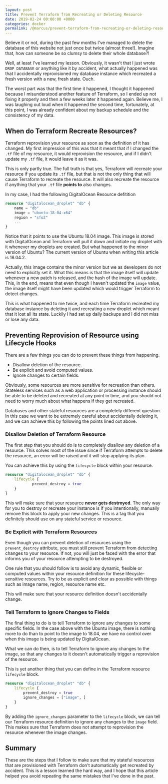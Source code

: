 ```yaml
---
layout: post
title: Prevent Terraform from Recreating or Deleting Resource
date: 2019-02-24 00:00:00 +0000
categories: docker
permalink: /@marcus/prevent-terraform-from-recreating-or-deleting-resource/
---
```


Believe it or not, during the past few months I've managed to delete the database of this website not just once but twice (almost three!). Imagine that, how can someone be so clumsy to delete their whole database?!

Well, at least I've learned my lesson. Obviously, it wasn't that I just wrote `DROP DATABASE` or anything like it by accident, what actually happened was that I accidentally reprovisioned my database instance which recreated a fresh version with a new, fresh state. Ouch.

The worst part was that the first time it happened, I thought it happened because I misunderstood another feature of Terraform, so I ended up not fixing it properly and then a few weeks later it happened again. Believe me, I was laughing out loud when it happened the second time, fortunately, at this point, I was already confident about my backup schedule and the consistency of my data.
 
## When do Terraform Recreate Resources?

Terraform reprovision your resource as soon as the definition of it has changed. My first impression of this was that it meant that if I changed the `.tf` file of my resource, it would reprovision the resource, and if I didn't update my `.tf` file, it would leave it as it was.

This is only partly true. The full truth is that yes, Terraform will recreate your resource if you update its `.tf` file, but that is not the only thing that will cause Terraform to recreate the resource. It will also recreate the resource if anything that your `.tf` file **points to** also changes.

In my case, I had the following DigitalOcean Resource defitition

```terraform
resource "digitalocean_droplet" "db" {
    name = "db"
    image = "ubuntu-18-04-x64"
    region = "sfo2"
    ...
}
```

Notice that it points to use the Ubuntu 18.04 image. This image is stored with DigitalOcean and Terraform will pull it down and initiate my droplet with it whenever my droplets are created. But what happened to the minor version of Ubuntu? The current version of Ubuntu when writing this article is 18.04.2.

Actually, this image contains the minor version but we as developers do not need to explicitly set it. What this means is that the image itself will update whenever a new patch is released, and the hash of the image will update. This, in the end, means that even though I haven't updated the `image` value, the image itself might have been updated which would trigger Terraform to detect changes.

This is what happened to me twice, and each time Terraform recreated my database instance by deleting it and recreating a new droplet which meant that it lost all its state. Luckily I had set up daily backups and I did not miss or lose any data.

## Preventing Reprovision of Resource using Lifecycle Hooks

There are a few things you can do to prevent these things from happening.

- Disallow deletion of the resource.
- Be explicit and avoid computed values.
- Ignore changes to certain fields.

Obviously, some resources are more sensitive for recreation than others. Stateless services such as a web application or processing instance should be able to be deleted and recreated at any point in time, and you should not need to worry much about what happens if they get recreated.

Databases and other stateful resources are a completely different question. In this case we want to be extremely careful about accidentally deleting it, and we can achieve this by following the points lined out above.

### Disallow Deletion of Terraform Resource
The first step that you should do is to completely disallow any deletion of a resource. This solves most of the issue since if Terraform attempts to delete the resource, an error will be raised and it will stop applying its plan.

You can achieve this by using the `lifecycle` block within your resource.

```terraform
resource "digitalocean_droplet" "db" {
    lifecycle {
            prevent_destroy = true
    }
}
```

This will make sure that your resource **never gets destroyed**. The only way for you to destroy or recreate your instance is if you intentionally, manually remove this block to apply your new changes. This is a tag that you definitely should use on any stateful service or resource.

### Be Explicit with Terraform Resources

Even though you can prevent deletion of resources using the `prevent_destroy` attribute, you must still prevent Terraform from detecting changes to your resource. If not, you will just be faced with the error that informs you of your resource attempting to be destroyed.

One rule that you should follow is to avoid any dynamic, flexible or computed values within your resource definition for these lifecycle-sensitive resources. Try to be as explicit and clear as possible with things such as image name, region, resource name etc.

This will make sure that your resource definition doesn't accidentally change.

### Tell Terraform to Ignore Changes to Fields

The final thing to do is to tell Terraform to ignore any changes to some specific fields. In the case above with the Ubuntu image, there is nothing more to do than to point to the image to 18.04, we have no control over when this image is being updated by DigitalOcean. 

What we can do then, is to tell Terraform to ignore any changes to the image, so that any changes to it doesn't automatically trigger a reprovision of the resource.

This is yet another thing that you can define in the Terraform resource `lifecycle` block.

```terraform
resource "digitalocean_droplet" "db" {
    lifecycle {
        prevent_destroy = true
        ignore_changes = ["image", ]
    }
}
```

By adding the `ignore_changes` parameter to the `lifecycle` block, we can tell our Terraform resource definition to ignore any changes to the `image` field. This makes sure that Terraform does not attempt to reprovision the resource whenever the image changes.

## Summary

These are the steps that I follow to make sure that my stateful resources that are provisioned with Terraform don't automatically get recreated by accident. This is a lesson learned the hard way, and I hope that this article helped you avoid repeating the same mistakes that I've done in the past.

